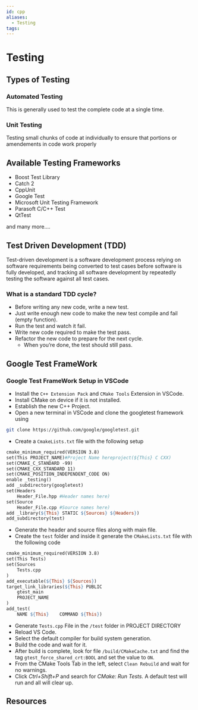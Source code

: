 ```yaml
---
id: cpp
aliases:
  - Testing
tags:
---
```


# Testing

## Types of Testing

### Automated Testing

This is generally used to test the complete code at a single time.

### Unit Testing

Testing small chunks of code at individually to ensure that portions or amendements in code work properly

## Available Testing Frameworks

- Boost Test Library
- Catch 2
- CppUnit
- Google Test
- Microsoft Unit Testing Framework
- Parasoft C/C++ Test
- QtTest

and many more….

## Test Driven Development (TDD)

Test-driven development is a software development process relying on software requirements being converted to test cases before software is fully developed, and tracking all software development by repeatedly testing the software against all test cases.

### What is a standard TDD cycle?

- Before writing any new code, write a new test.
- Just write enough new code to make the new test compile and fail
(empty function).
- Run the test and watch it fail.
- Write new code required to make the test pass.
- Refactor the new code to prepare for the next cycle.
    - When you’re done, the test should still pass.

## Google Test FrameWork

### Google Test FrameWork Setup in VSCode

- Install the `C++ Extension Pack` and `CMake Tools` Extension in VSCode.
- Install CMake on device if it is not installed.
- Establish the new C++ Project.
- Open a new terminal in VSCode and clone the googletest framework using

```bash
git clone https://github.com/google/googletest.git
```

- Create a `CmakeLists.txt` file with the following setup

```makefile
cmake_minimum_required(VERSION 3.8)
set(This PROJECT_NAME)#Project Name hereproject(${This} C CXX)
set(CMAKE_C_STANDARD -99)
set(CMAKE_CXX_STANDARD 11)
set(CMAKE_POSITION_INDEPENDENT_CODE ON)
enable _testing()
add _subdirectory(googletest)
set(Headers
    Header_File.hpp #Header names here)
set(Source
    Header_File.cpp #Source names here)
add _library(${This} STATIC ${Sources} ${Headers})
add_subdirectory(test)
```

- Generate the header and source files along with main file.
- Create the `test` folder and inside it generate the `CMakeLists.txt` file with the following code

```makefile
cmake_minimum_required(VERSION 3.8)
set(This Tests)
set(Sources
    Tests.cpp
)
add_executable(${This} ${Sources})
target_link_libraries(${This} PUBLIC
    gtest_main
    PROJECT_NAME
)
add_test(
    NAME ${This}    COMMAND ${This})
```

- Generate `Tests.cpp` File in the `/test` folder in PROJECT DIRECTORY
- Reload VS Code.
- Select the default compiler for build system generation.
- Build the code and wait for it.
- After build is complete, look for file `/build/CMakeCache.txt` and find the tag `gtest_force_shared_crt:BOOL` and set the value to `ON`.
- From the CMake Tools Tab in the left, select `Clean Rebuild` and wait for no warnings.
- Click *Ctrl+Shift+P* and search for *CMake: Run Tests.* A default test will run and all will clear up.

## Resources
